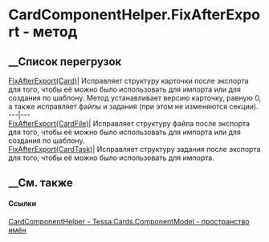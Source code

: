 # CardComponentHelper.FixAfterExport - метод
##  __Список перегрузок
[FixAfterExport(Card)](M_Tessa_Cards_ComponentModel_CardComponentHelper_FixAfterExport.htm)|
Исправляет структуру карточки после экспорта для того, чтобы её можно было
использовать для импорта или для создания по шаблону. Метод устанавливает
версию карточку, равную 0, а также исправляет файлы и задания (при этом не
изменяются секции).  
---|---  
[FixAfterExport(CardFile)](M_Tessa_Cards_ComponentModel_CardComponentHelper_FixAfterExport_1.htm)|
Исправляет структуру файла после экспорта для того, чтобы её можно было
использовать для импорта или для создания по шаблону.  
[FixAfterExport(CardTask)](M_Tessa_Cards_ComponentModel_CardComponentHelper_FixAfterExport_2.htm)|
Исправляет структуру задания после экспорта для того, чтобы её можно было
использовать для импорта.  
## __См. также
#### Ссылки
[CardComponentHelper - ](T_Tessa_Cards_ComponentModel_CardComponentHelper.htm)
[Tessa.Cards.ComponentModel - пространство
имён](N_Tessa_Cards_ComponentModel.htm)
